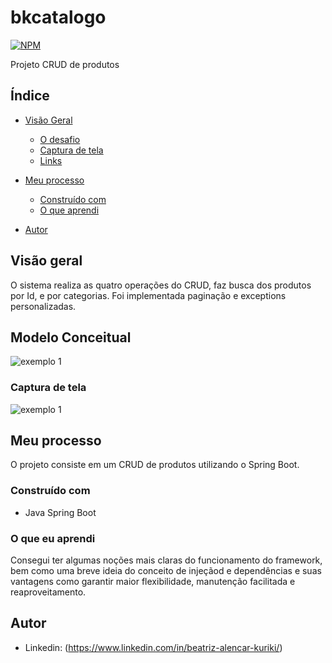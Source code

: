 # bkcatalogo


[![NPM](https://img.shields.io/npm/l/react)](https://github.com/BeatrizKuriki/bkcatalogo-beatriz/blob/main/LICENSE)

Projeto CRUD de produtos


## Índice

- [Visão Geral](#visão-geral)
  - [O desafio](#the-challenge)
  - [Captura de tela](#captura-de-tela)
  - [Links](#links)
- [Meu processo](#meu-processo)
  - [Construído com](#construído-com)
  - [O que aprendi](#o-que-aprendi)
  
- [Autor](#autor)


## Visão geral
O sistema realiza as quatro operações do CRUD, faz busca dos produtos por Id, e por categorias. Foi implementada paginação e exceptions personalizadas. 

## Modelo Conceitual
![exemplo 1](https://github.com/BeatrizKuriki/bkcatalogo-beatriz/blob/main/projetoModeloConceitual/modeloConceitual.PNG)


### Captura de tela

![exemplo 1]()



## Meu processo
O projeto consiste em um CRUD de produtos utilizando o Spring Boot.



### Construído com

- Java Spring Boot


### O que eu aprendi
Consegui ter algumas noções mais claras do funcionamento do framework, bem como uma breve ideia do conceito de injeçãod e dependências e suas vantagens como garantir maior flexibilidade, manutenção facilitada e reaproveitamento.





## Autor


- Linkedin: (https://www.linkedin.com/in/beatriz-alencar-kuriki/)


